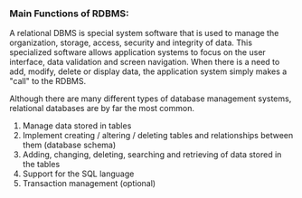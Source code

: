 ### Main Functions of RDBMS:

A relational DBMS is special system software that is used to manage the organization, storage, access, security and integrity of data. This specialized software allows application systems to focus on the user interface, data validation and screen navigation. When there is a need to add, modify, delete or display data, the application system simply makes a "call" to the RDBMS.

Although there are many different types of database management systems, relational databases are by far the most common.

1. Manage data stored in tables
1. Implement creating / altering / deleting tables and relationships between them (database schema)
1. Adding, changing, deleting, searching and retrieving of data stored in the tables
1. Support for the SQL language
1. Transaction management (optional)
